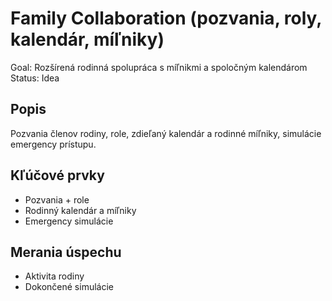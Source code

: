 # Family Collaboration (pozvania, roly, kalendár, míľniky)

Goal: Rozšírená rodinná spolupráca s míľnikmi a spoločným kalendárom
Status: Idea

## Popis

Pozvania členov rodiny, role, zdieľaný kalendár a rodinné míľniky, simulácie emergency prístupu.

## Kľúčové prvky

- Pozvania + role
- Rodinný kalendár a míľniky
- Emergency simulácie

## Merania úspechu

- Aktivita rodiny
- Dokončené simulácie
